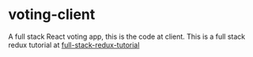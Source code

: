 # voting-client

A full stack React voting app, this is the code at client. This is a full stack redux tutorial at [full-stack-redux-tutorial](http://teropa.info/blog/2015/09/10/full-stack-redux-tutorial.html)
